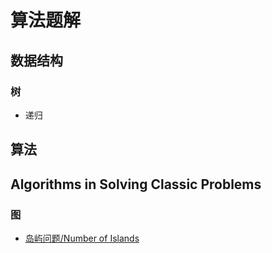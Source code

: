 # 算法题解

## 数据结构

### 树 

- 递归

## 算法

## Algorithms in Solving Classic Problems

### 图

- [岛屿问题/Number of Islands](算法题解-岛屿问题.md)

